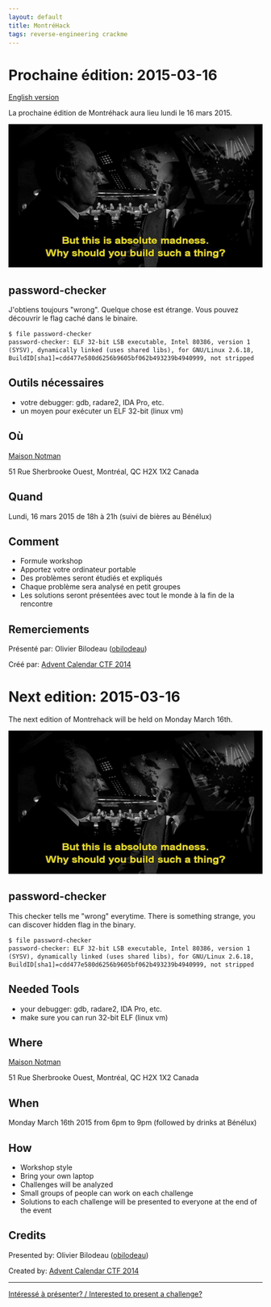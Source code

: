```yaml
---
layout: default
title: MontréHack
tags: reverse-engineering crackme
---
```


# Prochaine édition: 2015-03-16
[English version](#english)

La prochaine édition de Montréhack aura lieu lundi le 16 mars 2015.

![Absolute Madness](/images/15-03_absolute-madness.jpg)

## password-checker

J'obtiens toujours "wrong". Quelque chose est étrange. Vous pouvez découvrir le
flag caché dans le binaire.

    $ file password-checker
    password-checker: ELF 32-bit LSB executable, Intel 80386, version 1 (SYSV), dynamically linked (uses shared libs), for GNU/Linux 2.6.18, BuildID[sha1]=cdd477e580d6256b9605bf062b493239b4940999, not stripped

## Outils nécessaires

* votre debugger: gdb, radare2, IDA Pro, etc.
* un moyen pour exécuter un ELF 32-bit (linux vm)

## Où

[Maison Notman](http://notman.org/)

51 Rue Sherbrooke Ouest, Montréal, QC H2X 1X2 Canada

## Quand

Lundi, 16 mars 2015 de 18h à 21h (suivi de bières au Bénélux)

## Comment

* Formule workshop
* Apportez votre ordinateur portable
* Des problèmes seront étudiés et expliqués
* Chaque problème sera analysé en petit groupes
* Les solutions seront présentées avec tout le monde à la fin de la rencontre

## Remerciements

Présenté par: Olivier Bilodeau ([obilodeau](https://twitter.com/obilodeau/))

Créé par: [Advent Calendar CTF 2014](http://adctf2014.katsudon.org/)


<a id="english"></a>
# Next edition: 2015-03-16

The next edition of Montrehack will be held on Monday March 16th.

![Absolute Madness](/images/15-03_absolute-madness.jpg)

## password-checker

This checker tells me "wrong" everytime. There is something strange, you can
discover hidden flag in the binary.

    $ file password-checker
    password-checker: ELF 32-bit LSB executable, Intel 80386, version 1 (SYSV), dynamically linked (uses shared libs), for GNU/Linux 2.6.18, BuildID[sha1]=cdd477e580d6256b9605bf062b493239b4940999, not stripped


## Needed Tools

* your debugger: gdb, radare2, IDA Pro, etc.
* make sure you can run 32-bit ELF (linux vm)

## Where

[Maison Notman](http://notman.org/)

51 Rue Sherbrooke Ouest, Montréal, QC H2X 1X2 Canada

## When

Monday March 16th 2015 from 6pm to 9pm (followed by drinks at Bénélux)

## How

* Workshop style
* Bring your own laptop
* Challenges will be analyzed
* Small groups of people can work on each challenge
* Solutions to each challenge will be presented to everyone at the end of the event

## Credits

Presented by: Olivier Bilodeau ([obilodeau](https://twitter.com/obilodeau/))

Created by: [Advent Calendar CTF 2014](http://adctf2014.katsudon.org/)

<hr/>

[Intéressé à présenter? / Interested to present a challenge?](https://github.com/montrehack/montrehack.github.com/wiki/Present-at-Montrehack)

